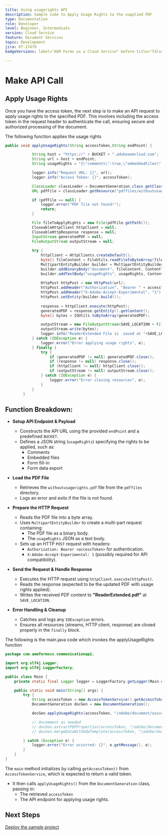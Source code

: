 ```yaml
---
title: Using usagerights API
description: Sample code to Apply Usage Rights to the supplied PDF
type: Documentation
role: Developer
level: Beginner, Intermediate
version: Cloud Service
feature: Document Services
topic: Development
jira: KT-17479
badgeVersions: label="AEM Forms as a Cloud Service" before-title="false"

---
```

# Make API Call

## Apply Usage Rights

Once you have the access token, the next step is to make an API request to apply usage rights to the specified PDF. This involves including the access token in the request header to authenticate the call, ensuring secure and authorized processing of the document.

The following function applies the usage rights

``` java
public void applyUsageRights(String accessToken,String endPoint) {

            String host = "https://" + BUCKET + ".adobeaemcloud.com";
            String url = host + endPoint;
            String usageRights = "{\"comments\":true,\"embeddedFiles\":true,\"formFillIn\":true,\"formDataExport\":true}";

            logger.info("Request URL: {}", url);
            logger.info("Access Token: {}", accessToken);

            ClassLoader classLoader = DocumentGeneration.class.getClassLoader();
            URL pdfFile = classLoader.getResource("pdffiles/withoutusagerights.pdf");

            if (pdfFile == null) {
                logger.error("PDF file not found!");
                return;
            }

            File fileToApplyRights = new File(pdfFile.getPath());
            CloseableHttpClient httpClient = null;
            CloseableHttpResponse response = null;
            InputStream generatedPDF = null;
            FileOutputStream outputStream = null;
            
            try {
                httpClient = HttpClients.createDefault();
                byte[] fileContent = FileUtils.readFileToByteArray(fileToApplyRights);
                MultipartEntityBuilder builder = MultipartEntityBuilder.create();
                builder.addBinaryBody("document", fileContent, ContentType.create("application/pdf"),fileToApplyRights.getName());
                builder.addTextBody("usageRights", usageRights, ContentType.APPLICATION_JSON);
                
                HttpPost httpPost = new HttpPost(url);
                httpPost.addHeader("Authorization", "Bearer " + accessToken);
                httpPost.addHeader("X-Adobe-Accept-Experimental", "1");
                httpPost.setEntity(builder.build());
                
                response = httpClient.execute(httpPost);
                generatedPDF = response.getEntity().getContent();
                byte[] bytes = IOUtils.toByteArray(generatedPDF);

                outputStream = new FileOutputStream(SAVE_LOCATION + File.separator + "ReaderExtended.pdf");
                outputStream.write(bytes);
                logger.info("ReaderExtended File is  saved at "+SAVE_LOCATION);
            } catch (IOException e) {
                logger.error("Error applying usage rights", e);
            } finally {
                try {
                    if (generatedPDF != null) generatedPDF.close();
                    if (response != null) response.close();
                    if (httpClient != null) httpClient.close();
                    if (outputStream != null) outputStream.close();
                } catch (IOException e) {
                    logger.error("Error closing resources", e);
                }
            }
        }

```

## Function Breakdown:



*   **Setup API Endpoint & Payload**  
    *   Constructs the API URL using the provided `endPoint` and a predefined `BUCKET`.  
    *   Defines a JSON string (`usageRights`) specifying the rights to be applied, such as:
        * Comments  
        * Embedded files  
        * Form fill-in  
        * Form data export  

*   **Load the PDF File**  
    * Retrieves the `withoutusagerights.pdf` file from the `pdffiles` directory.  
    * Logs an error and exits if the file is not found.  

*   **Prepare the HTTP Request**  
    *   Reads the PDF file into a byte array.  
    *   Uses `MultipartEntityBuilder` to create a multi-part request containing:
        * The PDF file as a binary body.  
        * The `usageRights` JSON as a text body.  
    *   Sets up an HTTP `POST` request with headers:
        * `Authorization: Bearer <accessToken>` for authentication.  
        * `X-Adobe-Accept-Experimental: 1` (possibly required for API compatibility).  

*   **Send the Request & Handle Response**  
    * Executes the HTTP request using `httpClient.execute(httpPost)`.  
    * Reads the response (expected to be the updated PDF with usage rights applied).  
    * Writes the received PDF content to **"ReaderExtended.pdf"** at `SAVE_LOCATION`.  

*   **Error Handling & Cleanup**  
    * Catches and logs any `IOException` errors.  
    * Ensures all resources (streams, HTTP client, response) are closed properly in the `finally` block.  

The following is the main.java code which invokes the applyUsageRights function

```java
package com.aemformscs.communicationapi;

import org.slf4j.Logger;
import org.slf4j.LoggerFactory;

public class Main {
    private static final Logger logger = LoggerFactory.getLogger(Main.class);

    public static void main(String[] args) {
        try {
            String accessToken = new AccessTokenService().getAccessToken();
            DocumentGeneration docGen = new DocumentGeneration();

            docGen.applyUsageRights(accessToken, "/adobe/document/assure/usagerights");

            // Uncomment as needed
            // docGen.extractPDFProperties(accessToken, "/adobe/document/extract/pdfproperties");
            // docGen.mergeDataWithXdpTemplate(accessToken, "/adobe/document/generate/pdfform");

        } catch (Exception e) {
            logger.error("Error occurred: {}", e.getMessage(), e);
        }
    }
}

```

The `main` method initializes by calling `getAccessToken()` from `AccessTokenService`, which is expected to return a valid token.

*   It then calls `applyUsageRights()` from the `DocumentGeneration` class, passing in:
    * The retrieved `accessToken`
    * The API endpoint for applying usage rights.


## Next Steps

[Deploy the sample project](sample-project.md)
